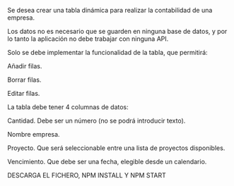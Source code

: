 Se desea crear una tabla dinámica para realizar la contabilidad de una empresa. 

Los datos no es necesario que se guarden en ninguna base de datos, y por lo tanto la aplicación no debe trabajar con ninguna API. 

Solo se debe implementar la funcionalidad de la tabla, que permitirá:

Añadir filas.

Borrar filas.

Editar filas.

La tabla debe tener 4 columnas de datos:

Cantidad. Debe ser un número (no se podrá introducir texto).

Nombre empresa.

Proyecto. Que será seleccionable entre una lista de proyectos disponibles.

Vencimiento. Que debe ser una fecha, elegible desde un calendario.

DESCARGA EL FICHERO, NPM INSTALL Y NPM START
